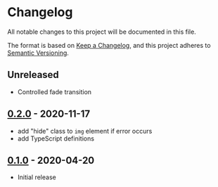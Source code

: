 # Changelog

All notable changes to this project will be documented in this file.

The format is based on [Keep a Changelog](https://keepachangelog.com/en/1.0.0/),
and this project adheres to [Semantic Versioning](https://semver.org/spec/v2.0.0.html).

## Unreleased

- Controlled fade transition

## [0.2.0](https://github.com/metonym/svelte-img/releases/tag/v0.2.0) - 2020-11-17

- add "hide" class to `img` element if error occurs
- add TypeScript definitions

## [0.1.0](https://github.com/metonym/svelte-img/releases/tag/v0.1.0) - 2020-04-20

- Initial release
